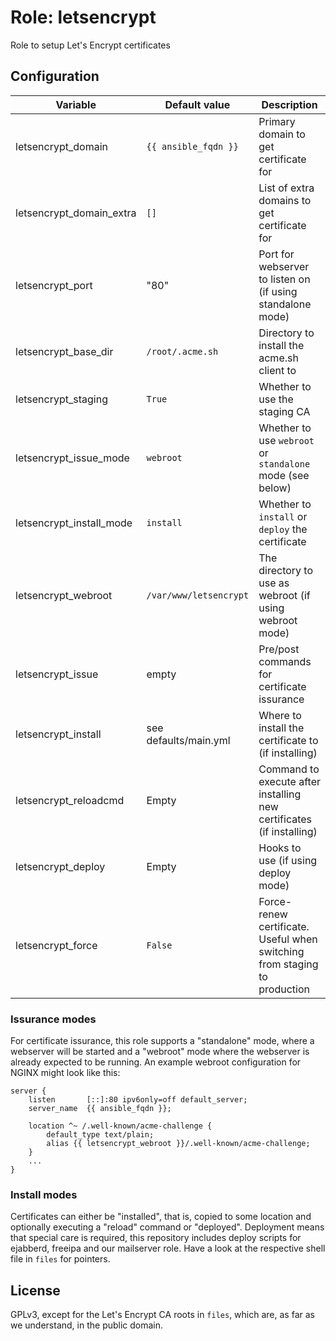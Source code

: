 # Role: letsencrypt

Role to setup Let's Encrypt certificates

## Configuration
|Variable|Default value|Description|
|--------|-------------|-----------|
|letsencrypt_domain|`{{ ansible_fqdn }}`|Primary domain to get certificate for|
|letsencrypt_domain_extra|`[]`|List of extra domains to get certificate for|
|letsencrypt_port|"80"|Port for webserver to listen on (if using standalone mode)|
|letsencrypt_base_dir|`/root/.acme.sh`|Directory to install the acme.sh client to|
|letsencrypt_staging|`True`|Whether to use the staging CA|
|letsencrypt_issue_mode|`webroot`| Whether to use `webroot` or `standalone` mode (see below)|
|letsencrypt_install_mode|`install`| Whether to `install` or `deploy` the certificate |
|letsencrypt_webroot|`/var/www/letsencrypt`|The directory to use as webroot (if using webroot mode)|
|letsencrypt_issue|empty|Pre/post commands for certificate issurance|
|letsencrypt_install|see defaults/main.yml|Where to install the certificate to (if installing)|
|letsencrypt_reloadcmd|Empty|Command to execute after installing new certificates (if installing)|
|letsencrypt_deploy|Empty|Hooks to use (if using deploy mode)|
|letsencrypt_force|`False`|Force-renew certificate. Useful when switching from staging to production|

### Issurance modes
For certificate issurance, this role supports a "standalone" mode, where a
webserver will be started and a "webroot" mode where the webserver is already
expected to be running. An example webroot configuration for NGINX might look
like this:
```
server {
    listen       [::]:80 ipv6only=off default_server;
    server_name  {{ ansible_fqdn }};

    location ^~ /.well-known/acme-challenge {
        default_type text/plain;
        alias {{ letsencrypt_webroot }}/.well-known/acme-challenge;
    }
    ...
}
```

### Install modes
Certificates can either be "installed", that is, copied to some location and
optionally executing a "reload" command or "deployed". Deployment means that
special care is required, this repository includes deploy scripts for
ejabberd, freeipa and our mailserver role. Have a look at the respective shell
file in `files` for pointers.

## License
GPLv3, except for the Let's Encrypt CA roots in `files`, which are, as far as
we understand, in the public domain.
